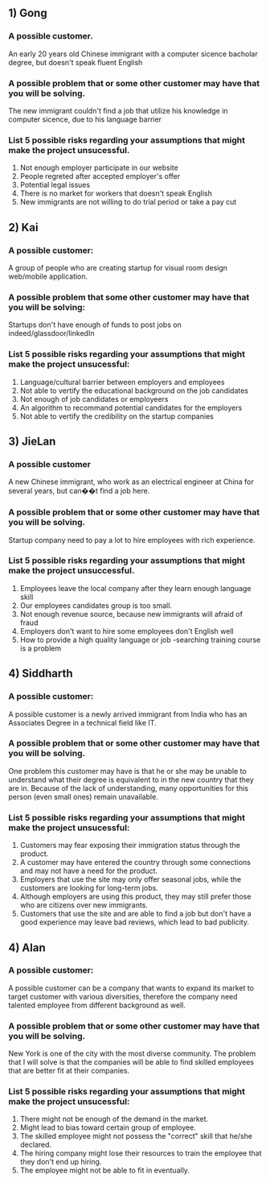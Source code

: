 ## 1) Gong
### A possible customer.
An early 20 years old Chinese immigrant with a computer sicence bacholar degree, but doesn't speak fluent English
### A possible problem that or some other customer may have that you will be solving.
The new immigrant couldn't find a job that utilize his knowledge in computer sicence, due to his language barrier
### List 5 possible risks regarding your assumptions that might make the project unsucessful.
1. Not enough employer participate in our website
1. People regreted after accepted employer's offer
1. Potential legal issues
1. There is no market for workers that doesn't speak English
1. New immigrants are not willing to do trial period or take a pay cut

## 2) Kai
### A possible customer:
A group of people who are creating startup for visual room design web/mobile application.
### A possible problem that some other customer may have that you will be solving:
Startups don't have enough of funds to post jobs on indeed/glassdoor/linkedIn
### List 5 possible risks regarding your assumptions that might make the project unsucessful:
1. Language/cultural barrier between employers and employees
1. Not able to vertify the educational background on the job candidates
1. Not enough of job candidates or employeers
1. An algorithm to recommand potential candidates for the employers
1. Not able to vertify the credibility on the startup companies

## 3) JieLan
### A possible customer
A new Chinese immigrant, who work as an electrical  engineer at China for several years, but can��t find a job here.
### A possible problem that or some other customer may have that you will be solving.
Startup company need to pay a lot to hire employees with rich experience.
### List 5 possible risks regarding your assumptions that might make the project unsuccessful.
1. Employees leave the local company after they learn enough language skill
2. Our employees candidates group is too small.
3. Not enough revenue source, because new immigrants will afraid of fraud
4. Employers don't want to hire some employees don't English well
5. How to provide a high quality language or job -searching training course is a problem

## 4) Siddharth
### A possible customer:
A possible customer is a newly arrived immigrant from India who has an Associates Degree in a technical field like IT.
### A possible problem that or some other customer may have that you will be solving.
One problem this customer may have is that he or she may be unable to understand what their degree is equivalent to in the new country that they are in. Because of the lack of understanding, many opportunities for this person (even small ones) remain unavailable.
### List 5 possible risks regarding your assumptions that might make the project unsucessful:
1. Customers may fear exposing their immigration status through the product.
1. A customer may have entered the country through some connections and may not have a need for the product.
1. Employers that use the site may only offer seasonal jobs, while the customers are looking for long-term jobs.
1. Although employers are using this product, they may still prefer those who are citizens over new immigrants.
1. Customers that use the site and are able to find a job but don't have a good experience may leave bad reviews, which lead to bad publicity. 

## 4) Alan
### A possible customer:
A possible customer can be a company that wants to expand its market to target customer with various diversities, therefore the company need talented employee from different background as well.
### A possible problem that or some other customer may have that you will be solving.
New York is one of the city with the most diverse community. The problem that I will solve is that the companies will be able to find skilled employees that are better fit at their companies.
### List 5 possible risks regarding your assumptions that might make the project unsucessful:
1. There might not be enough of the demand in the market.
1. Might lead to bias toward certain group of employee.
1. The skilled employee might not possess the "correct" skill that he/she declared.
1. The hiring company might lose their resources to train the employee that they don't end up hiring.
1. The employee might not be able to fit in eventually.
